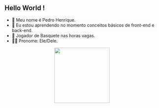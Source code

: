 ## Hello World !

- 📖 Meu nome é Pedro Henrique.
- 📕 Eu estou aprendendo no momento conceitos básicos de front-end e back-end.
- 🏀 Jogador de Basquete nas horas vagas.
- 👦🏽 Pronome: Ele/Dele.
<div align="center">
  <a href="https://github.com/PedroPrior">
  <img height="180em" src="https://github-readme-stats.vercel.app/api?username=PedroPrior&show_icons=true&theme=dracula&include_all_commits=true&count_private=true"/>
